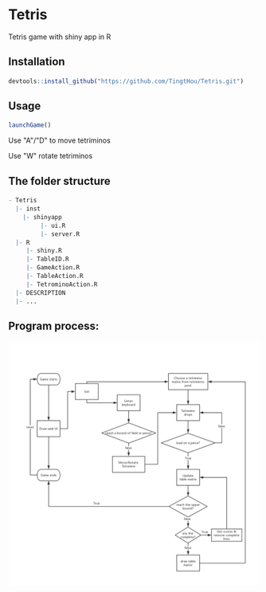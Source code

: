 # Tetris
Tetris game with shiny app in R

## Installation
```r
devtools::install_github("https://github.com/TingtHou/Tetris.git")
```
## Usage
```r
launchGame()
```
Use "A"/"D" to move tetriminos

Use "W" rotate tetriminos

## The folder structure
```r
- Tetris 
  |- inst 
    |- shinyapp 
         |- ui.R
         |- server.R
  |- R
     |- shiny.R
     |- TableID.R
     |- GameAction.R 
     |- TableAction.R 
     |- TetrominoAction.R 
  |- DESCRIPTION 
  |- ... 
```
## Program process:
![Image description](Tetris.png)
